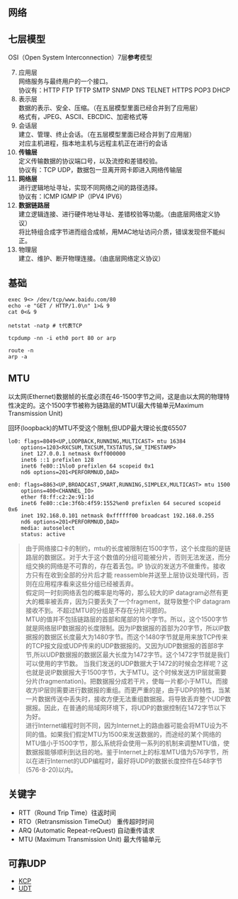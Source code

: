 网络
---------

## 七层模型
OSI（Open System Interconnection）7层**参考**模型

7. 应用层  
网络服务与最终用户的一个接口。  
协议有：HTTP FTP TFTP SMTP SNMP DNS TELNET HTTPS POP3 DHCP
6. 表示层  
数据的表示、安全、压缩。（在五层模型里面已经合并到了应用层）  
格式有，JPEG、ASCll、EBCDIC、加密格式等
5. 会话层  
建立、管理、终止会话。（在五层模型里面已经合并到了应用层）  
对应主机进程，指本地主机与远程主机正在进行的会话
4. **传输层**  
定义传输数据的协议端口号，以及流控和差错校验。  
协议有：TCP UDP，数据包一旦离开网卡即进入网络传输层
3. **网络层**  
进行逻辑地址寻址，实现不同网络之间的路径选择。  
协议有：ICMP IGMP IP（IPV4 IPV6）
2. **数据链路层**  
建立逻辑连接、进行硬件地址寻址、差错校验等功能。（由底层网络定义协议）  
将比特组合成字节进而组合成帧，用MAC地址访问介质，错误发现但不能纠正。
1. 物理层  
建立、维护、断开物理连接。（由底层网络定义协议）


## 基础
```shell
exec 9<> /dev/tcp/www.baidu.com/80
echo -e "GET / HTTP/1.0\n" 1>& 9
cat 0<& 9

netstat -natp # t代表TCP

tcpdump -nn -i eth0 port 80 or arp

route -n
arp -a
```

## MTU
以太网(Ethernet)数据帧的长度必须在46-1500字节之间，这是由以太网的物理特性决定的。这个1500字节被称为链路层的MTU(最大传输单元Maximum Transmission Unit)

回环(loopback)的MTU不受这个限制,但UDP最大理论长度65507

```shell
lo0: flags=8049<UP,LOOPBACK,RUNNING,MULTICAST> mtu 16384
	options=1203<RXCSUM,TXCSUM,TXSTATUS,SW_TIMESTAMP>
	inet 127.0.0.1 netmask 0xff000000
	inet6 ::1 prefixlen 128
	inet6 fe80::1%lo0 prefixlen 64 scopeid 0x1
	nd6 options=201<PERFORMNUD,DAD>

en0: flags=8863<UP,BROADCAST,SMART,RUNNING,SIMPLEX,MULTICAST> mtu 1500
	options=400<CHANNEL_IO>
	ether f8:ff:c2:2e:91:1d
	inet6 fe80::c1e:3f6b:4f59:1552%en0 prefixlen 64 secured scopeid 0x6
	inet 192.168.0.101 netmask 0xffffff00 broadcast 192.168.0.255
	nd6 options=201<PERFORMNUD,DAD>
	media: autoselect
	status: active
```

> 由于网络接口卡的制约，mtu的长度被限制在1500字节，这个长度指的是链路层的数据区。对于大于这个数值的分组可能被分片，否则无法发送，而分组交换的网络是不可靠的，存在着丢包。IP 协议的发送方不做重传。接收方只有在收到全部的分片后才能 reassemble并送至上层协议处理代码，否则在应用程序看来这些分组已经被丢弃。  
> 假定同一时刻网络丢包的概率是均等的，那么较大的IP datagram必然有更大的概率被丢弃，因为只要丢失了一个fragment，就导致整个IP datagram接收不到。不超过MTU的分组是不存在分片问题的。  
> MTU的值并不包括链路层的首部和尾部的18个字节。所以，这个1500字节就是网络层IP数据报的长度限制。因为IP数据报的首部为20字节，所以IP数据报的数据区长度最大为1480字节。而这个1480字节就是用来放TCP传来的TCP报文段或UDP传来的UDP数据报的。又因为UDP数据报的首部8字节,所以UDP数据报的数据区最大长度为1472字节。这个1472字节就是我们可以使用的字节数。
> 当我们发送的UDP数据大于1472的时候会怎样呢？这也就是说IP数据报大于1500字节，大于MTU。这个时候发送方IP层就需要分片(fragmentation)。把数据报分成若干片，使每一片都小于MTU。而接收方IP层则需要进行数据报的重组。而更严重的是，由于UDP的特性，当某一片数据传送中丢失时，接收方便无法重组数据报。将导致丢弃整个UDP数据报。因此，在普通的局域网环境下，将UDP的数据控制在1472字节以下为好。  
> 进行Internet编程时则不同，因为Internet上的路由器可能会将MTU设为不同的值。如果我们假定MTU为1500来发送数据的，而途经的某个网络的MTU值小于1500字节，那么系统将会使用一系列的机制来调整MTU值，使数据报能够顺利到达目的地。鉴于Internet上的标准MTU值为576字节，所以在进行Internet的UDP编程时，最好将UDP的数据长度控件在548字节(576-8-20)以内。

## 关键字
* RTT（Round Trip Time）往返时间
* RTO（Retransmission TimeOut） 重传超时时间
* ARQ (Automatic Repeat-reQuest) 自动重传请求
* MTU (Maximum Transmission Unit) 最大传输单元

## 可靠UDP
* [KCP](https://github.com/skywind3000/kcp)
* [UDT](https://github.com/dump247/udt-net)
